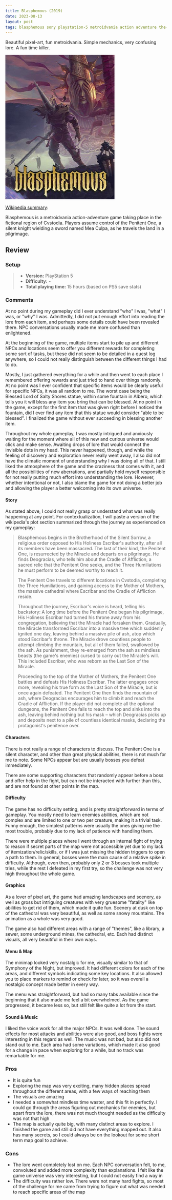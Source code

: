 ```yaml
---
title: Blasphemous (2019)
date: 2023-08-13
layout: post
tags: blasphemous sony playstation-5 metroidvania action adventure the-game-kitchen single-player  
---
```


Beautiful pixel-art, fun metroidvania. Simple mechanics, very confusing lore. A fun time killer. 

![](https://raw.githubusercontent.com/Tschis/reviews-blog/main/assets/covers/blasphemous-2019.jpg)

[Wikipedia summary](https://en.wikipedia.org/wiki/Blasphemous_(video_game)):

Blasphemous is a metroidvania action-adventure game taking place in the fictional region of Cvstodia. Players assume 
control of the Penitent One, a silent knight wielding a sword named Mea Culpa, as he travels the land in a pilgrimage.

## Review

### Setup
> - **Version:** PlayStation 5  
> - **Difficulty:** -
> - **Total playing time:** 15 hours (based on PS5 save stats)

### Comments

At no point during my gameplay did I ever understand "who" I was, "what" I was, or "why" I was. Admittedly, I did not
put enough effort into reading the lore from each item, and perhaps some details could have been revealed there. NPC
conversations usually made me more confused than enlightened. 

At the beginning of the game, multiple items start to pile up and different NPCs and locations seem to offer you 
different rewards for completing some sort of tasks, but these did not seem to be detailed in a quest log anywhere, so 
I could not really distinguish between the different things I had to do. 

Mostly, I just gathered everything for a while and then went to each place I remembered offering rewards and just tried
to hand over things randomly. At no point was I ever confident that specific items would be clearly useful for specific 
NPCs, it was all random to me. The worst case being the Blessed Lord of Salty Shores statue, within some fountain in 
Albero, which tells you it will bless any item you bring that can be blessed. At no point in the game, except for the 
first item that was given right before I noticed the fountain, did I ever find any item that this statue would consider
"able to be blessed". I finalized the game without ever succeeding in blessing another item.

Throughout my whole gameplay, I was mostly intrigued and anxiously waiting for the moment where all of this new and 
curious universe would click and make sense. Awaiting drops of lore that would connect the invisible dots in my head. 
This never happened, though, and while the feeling of discovery and exploration never really went away, I also did not 
have the climatic moment of understanding why I was doing all of that. I still liked the atmosphere of the game and the 
craziness that comes with it, and all the possibilities of new aberrations, and partially hold myself responsible for 
not really putting much effort into understanding the lore. However, whether intentional or not, I also blame the game
for not doing a better job and allowing the player a better welcoming into its own universe.

#### Story

As stated above, I could not really grasp or understand what was really happening at any point. For contextualization, 
I will paste a version of the wikipedia's plot section summarized through the journey as experienced on my gameplay:

> Blasphemous begins in the Brotherhood of the Silent Sorrow, a religious order opposed to His Holiness Escribar's 
> authority, after all its members have been massacred. The last of their kind, the Penitent One, is resurrected by the 
> Miracle and departs on a pilgrimage. He finds Deogracias, who tells him about the Cradle of Affliction, a sacred 
> relic that the Penitent One seeks, and the Three Humiliations he must perform to be deemed worthy to reach it. 
> 
> The Penitent One travels to different locations in Cvstodia, completing the Three Humiliations, and gaining access to
> the Mother of Mothers, the massive cathedral where Escribar and the Cradle of Affliction reside.
>
> Throughout the journey, Escribar's voice is heard, telling his backstory: A long time before the Penitent One began 
> his pilgrimage, His Holiness Escribar had turned his throne away from his congregation, believing that the Miracle 
> had forsaken them. Gradually, the Miracle transformed Escribar into a massive tree which suddenly ignited one day, 
> leaving behind a massive pile of ash, atop which stood Escribar's throne. The Miracle drove countless people to 
> attempt climbing the mountain, but all of them failed, swallowed by the ash. As punishment, they re-emerged from the 
> ash as mindless beasts (the game's enemies) cursed to carry out the Miracle's will. This included Escribar, who was 
> reborn as the Last Son of the Miracle.
>
> Proceeding to the top of the Mother of Mothers, the Penitent One battles and defeats His Holiness Escribar. The 
> latter engages once more, revealing his true form as the Last Son of the Miracle, but is once again defeated. 
> The Penitent One then finds the mountain of ash, where Deogracias encourages him to climb it and reach the Cradle of 
> Affliction. If the player did not complete all the optional dungeons, the Penitent One fails to reach the top and 
> sinks into the ash, leaving behind nothing but his mask – which Deogracias picks up and deposits next to a pile of 
> countless identical masks, declaring the protagonist's penitence over.


#### Characters

There is not really a range of characters to discuss. The Penitent One is a silent character, and other than great 
physical abilities, there is not much for me to note. Some NPCs appear but are usually bosses you defeat immediately.

There are some supporting characters that randomly appear before a boss and offer help in the fight, but can not be 
interacted with further than this, and are not found at other points in the map.

#### Difficulty

The game has no difficulty setting, and is pretty straightforward in terms of gameplay. You mostly need to learn enemies
abilities, which are not complex and are limited to one or two per creature, making it a trivial task. Funny enough, the
simplest patterns were usually the ones giving me the most trouble, probably due to my lack of patience with handling
them.

There were multiple places where I went through an internal fight of trying to reason if secret parts of the map were 
not accessible yet due to my lack of itemization/relic/skills, or if I was just missing the hidden triggers to open a 
path to them. In general, bosses were the main cause of a relative spike in difficulty. Although, even then, probably 
only 2 or 3 bosses took multiple tries, while the rest I defeated in my first try, so the challenge was not very high 
throughout the whole game.

#### Graphics

As a lover of pixel art, the game had amazing landscapes and scenery, as well as gross but intriguing creatures with
very gruesome "fatality" like abilities to get rid of them, which made it quite fun. Scenery at dusk on top of the 
cathedral was very beautiful, as well as some snowy mountains. The animation as a whole was very good.

The game also had different areas with a range of "themes", like a library, a sewer, some underground mines, the 
cathedral, etc. Each had distinct visuals, all very beautiful in their own ways. 

#### Menu & Map

The minimap looked very nostalgic for me, visually similar to that of Symphony of the Night, but improved. It had 
different colors for each of the areas, and different symbols indicating some key locations. It also allowed you to 
place markers to remind or check for later, so it was overall a nostalgic concept made better in every way.

The menu was straightforward, but had so many tabs available since the beginning that it also made me feel a bit 
overwhelmed. As the game progressed, it became less so, but still felt like quite a lot from the start.

#### Sound & Music

I liked the voice work for all the major NPCs. It was well done. The sound effects for most attacks and abilities were 
also good, and boss fights were interesting in this regard as well. The music was not bad, but also did not stand out
to me. Each area had some variations, which made it also good for a change in pace when exploring for a while, but no
track was remarkable for me.

### Pros

- It is quite fun
- Exploring the map was very exciting, many hidden places spread throughout the different areas, with a few ways of 
reaching them
- The visuals are amazing
- I needed a somewhat mindless time waster, and this fit in perfectly. I could go through the areas figuring out 
mechanics for enemies, but apart from the lore, there was not much thought needed as the difficulty was not that high
- The map is actually quite big, with many distinct areas to explore. I finished the game and still did not have 
everything mapped out. It also has many secrets, so I could always be on the lookout for some short term map goal to
achieve.

### Cons

- The lore went completely lost on me. Each NPC conversation felt, to me, convoluted and added more complexity than 
explanations. I felt like the game universe was very interesting, but I could not easily find a way in
- The difficulty was rather low. There were not many hard fights, so most of the challenge for me came from trying to 
figure out what was needed to reach specific areas of the map

